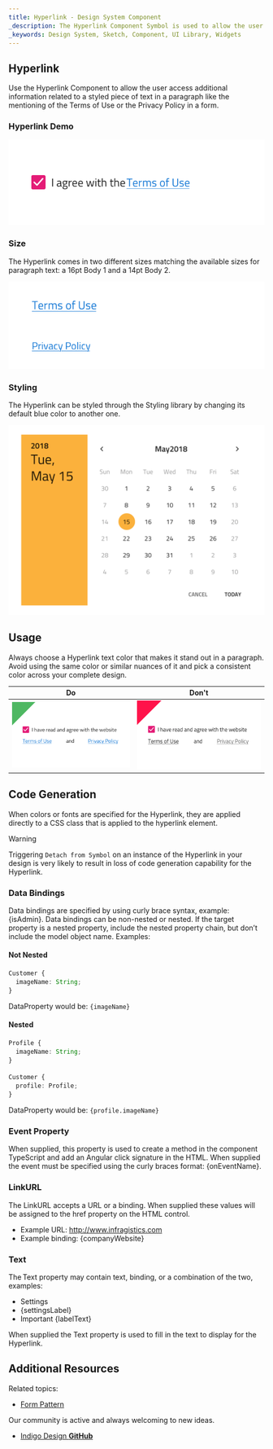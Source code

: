 ```yaml
---
title: Hyperlink - Design System Component
_description: The Hyperlink Component Symbol is used to allow the user follow a reference in a text paragraph. 
_keywords: Design System, Sketch, Component, UI Library, Widgets
---
```


## Hyperlink

Use the Hyperlink Component to allow the user access additional information related to a styled piece of text in a paragraph like the mentioning of the Terms of Use or the Privacy Policy in a form.

### Hyperlink Demo

![](../images/hyperlink_demo.png)

### Size

The Hyperlink comes in two different sizes matching the available sizes for paragraph text: a 16pt Body 1 and a 14pt Body 2.

![](../images/hyperlink_sizes.png)

### Styling

The Hyperlink can be styled through the Styling library by changing its default blue color to another one.

![](../images/calendar_styling.png)

## Usage

Always choose a Hyperlink text color that makes it stand out in a paragraph. Avoid using the same color or similar nuances of it and pick a consistent color across your complete design.

| Do                               | Don't                              |
| -------------------------------- | ---------------------------------- |
| ![](../images/hyperlink_do1.png) | ![](../images/hyperlink_dont1.png) |

## Code Generation

When colors or fonts are specified for the Hyperlink, they are applied directly to a CSS class that is applied to the hyperlink element.

> [!WARNING]
> Triggering `Detach from Symbol` on an instance of the Hyperlink in your design is very likely to result in loss of code generation capability for the Hyperlink.

### Data Bindings

Data bindings are specified by using curly brace syntax, example: {isAdmin}. Data bindings can be non-nested or nested. If the target property is a nested property, include the nested property chain, but don’t include the model object name. Examples:

#### Not Nested

```typescript
Customer {
  imageName: String;
}
```
DataProperty would be: `{imageName}`

#### Nested

```typescript
Profile {
  imageName: String;
}

Customer {
  profile: Profile;
}
```
DataProperty would be: `{profile.imageName}`

### Event Property

When supplied, this property is used to create a method in the component TypeScript and add an Angular click signature in the HTML. When supplied the event must be specified using the curly braces format: {onEventName}.

### LinkURL

The LinkURL accepts a URL or a binding. When supplied these values will be assigned to the href property on the HTML control.

- Example URL: http://www.infragistics.com
- Example binding: {companyWebsite}

### Text

The Text property may contain text, binding, or a combination of the two, examples:

- Settings
- {settingsLabel}
- Important {labelText}

When supplied the Text property is used to fill in the text to display for the Hyperlink.

## Additional Resources

Related topics:

- [Form Pattern](forms.md)
  <div class="divider--half"></div>

Our community is active and always welcoming to new ideas.

- [Indigo Design **GitHub**](https://github.com/IgniteUI/design-system-docfx)
